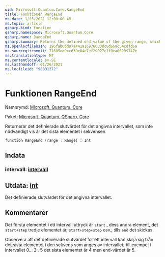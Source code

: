 ```yaml
---
uid: Microsoft.Quantum.Core.RangeEnd
title: Funktionen RangeEnd
ms.date: 1/23/2021 12:00:00 AM
ms.topic: article
qsharp.kind: function
qsharp.namespace: Microsoft.Quantum.Core
qsharp.name: RangeEnd
qsharp.summary: Returns the defined end value of the given range, which is not necessarily the last element in the sequence.
ms.openlocfilehash: 196fab0bd97a441a16976033dc0d660c54cdfd6a
ms.sourcegitcommit: 71605ea9cc630e84e7ef29027e1f0ea06299747e
ms.translationtype: MT
ms.contentlocale: sv-SE
ms.lasthandoff: 01/26/2021
ms.locfileid: "98831372"
---
```

# <a name="rangeend-function"></a>Funktionen RangeEnd

Namnrymd: [Microsoft. Quantum. Core](xref:Microsoft.Quantum.Core)

Paket: [Microsoft. Quantum. QSharp. Core](https://nuget.org/packages/Microsoft.Quantum.QSharp.Core)


Returnerar det definierade slutvärdet för det angivna intervallet, som inte nödvändigt vis är det sista elementet i sekvensen.

```qsharp
function RangeEnd (range : Range) : Int
```


## <a name="input"></a>Indata

### <a name="range--range"></a>intervall: [intervall](xref:microsoft.quantum.lang-ref.range)





## <a name="output--int"></a>Utdata: [int](xref:microsoft.quantum.lang-ref.int)

Det definierade slutvärdet för det angivna intervallet.

## <a name="remarks"></a>Kommentarer

Det första elementet i ett intervall uttryck är `start` , dess andra element, det `start+step` tredje elementet är, `start+step+step` osv., tills `end` det skickas.

Observera att det definierade slutvärdet för ett intervall kan skilja sig från det sista elementet i den sekvens som anges av intervallet; till exempel i intervallet 0... 2.. 5 det sista elementet är 4 men end-värdet är 5.
